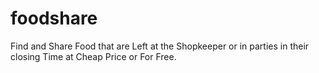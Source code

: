 # foodshare
Find and Share Food that are Left at the Shopkeeper or in parties in their closing Time at Cheap Price or For Free.
